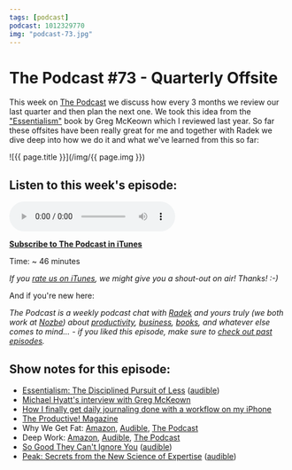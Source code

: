 ```yaml
---
tags: [podcast]
podcast: 1012329770
img: "podcast-73.jpg"
---
```


# The Podcast #73 - Quarterly Offsite

This week on [The Podcast][p] we discuss how every 3 months we review our last quarter and then plan the next one. We took this idea from the ["Essentialism"](https://sliwinski.com/essentialism) book by Greg McKeown which I reviewed last year. So far these offsites have been really great for me and together with Radek we dive deep into how we do it and what we've learned from this so far:

<!--More-->

![{{ page.title }}](/img/{{ page.img }})

## Listen to this week's episode:

<audio controls>
<source src="https://files.nozbe.com/podcast/073.mp3" type="audio/mpeg">
</audio>

**[Subscribe to The Podcast in iTunes][i]**

Time: ~ 46 minutes

*If you [rate us on iTunes][i], we might give you a shout-out on air! Thanks! :-)*

And if you're new here:

*The Podcast is a weekly podcast chat with [Radek][r] and yours truly (we both work at [Nozbe][n]) about [productivity](/productivity), [business](/business), [books](/books), and whatever else comes to mind… - if you liked this episode, make sure to [check out past episodes](/podcast).*

## Show notes for this episode:

  * [Essentialism: The Disciplined Pursuit of Less](https://www.amazon.com/Essentialism-Disciplined-Pursuit-Greg-McKeown/dp/0804137382/) ([audible](http://www.audible.com/pd/Self-Development/Essentialism-Audiobook/B00IWZ6XGA/))
  * [Michael Hyatt's interview with Greg McKeown](https://michaelhyatt.com/season-3-episode-12-the-disciplined-pursuit-of-less-podcast.html)
  * [How I finally get daily journaling done with a workflow on my iPhone](https://sliwinski.com/journal/)
  * [The Productive! Magazine](http://productivemag.com/)
  * Why We Get Fat: [Amazon](http://www.amazon.com/Why-We-Get-Fat-About/dp/0307474259?tag=radexio-20), [Audible](http://www.audible.com/pd/Nonfiction/Why-We-Get-Fat-Audiobook/B004D5K512?tag=radexio-20), [The Podcast](/podcast-32)
  * Deep Work: [Amazon](https://www.amazon.com/Deep-Work-Focused-Success-Distracted/dp/1455586692?tag=radexio-20), [Audible](http://www.audible.com/pd/Self-Development/Deep-Work-Audiobook/B0189PX1RQ?tag=radexio-20), [The Podcast](/podcast-46)
  * [So Good They Can't Ignore You](https://www.amazon.com/Good-They-Cant-Ignore-You/dp/1455509124/) ([audible](http://www.audible.com/pd/Business/So-Good-They-Cant-Ignore-You-Audiobook/B01LZ5KC7W/))
  * [Peak: Secrets from the New Science of Expertise](https://www.amazon.com/Peak-Secrets-New-Science-Expertise/dp/0544456238/) ([audible](http://www.audible.com/pd/Science-Technology/Peak-Audiobook/B01F4D6XKI/))

[e]: /podcast-73

[p]: /podcast
[n]: https://michael.gratis/nozbe
[r]: https://michael.gratis/radex
[i]: https://michael.gratis/thepodcast